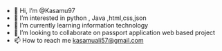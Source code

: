 - 👋 Hi, I’m @Kasamu97
- 👀 I’m interested in python , Java ,html,css,json
- 🌱 I’m currently learning information technology
- 💞️ I’m looking to collaborate on passport application web based project 
- 📫 How to reach me kasamuali57@gmail.com

<!---
Kasamu97/Kasamu97 is a ✨ special ✨ repository because its `README.md` (this file) appears on your GitHub profile.
You can click the Preview link to take a look at your changes.
--->
